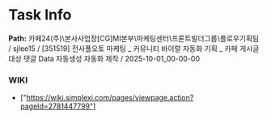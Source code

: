 # Task Info

**Path:** 카페24(주)\본사사업장\[CG]MI본부\마케팅센터\프론트빌더그룹\플로우기획팀 / sjlee15 / [351519] 전사풀오토 마케팅 _ 커뮤니티 바이럴 자동화 기획 _ 카페 게시글 대상 댓글 Data 자동생성 자동화 제작 / 2025-10-01_00-00-00

### WIKI
- ["https://wiki.simplexi.com/pages/viewpage.action?pageId=2781447799"]

